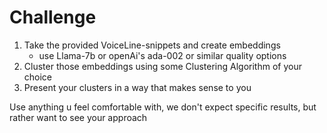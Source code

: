 # Challenge
1. Take the provided VoiceLine-snippets and create embeddings
   - use Llama-7b or openAi's ada-002 or similar quality options
2. Cluster those embeddings using some Clustering Algorithm of your choice
3. Present your clusters in a way that makes sense to you


Use anything u feel comfortable with, we don't expect specific results, but rather 
want to see your approach

